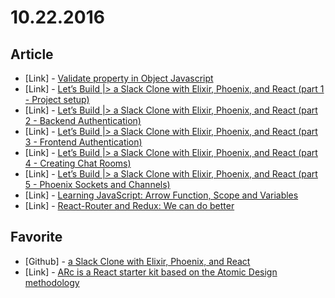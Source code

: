 # 10.22.2016

## Article

- \[Link\] - [Validate property in Object Javascript](https://medium.com/@iiSalgado/validate-property-in-object-javascript-84feef3defae#.lfffhr3e3)
- \[Link\] - [Let’s Build |> a Slack Clone with Elixir, Phoenix, and React (part 1 - Project setup)](https://medium.com/@benhansen/lets-build-a-slack-clone-with-elixir-phoenix-and-react-part-1-project-setup-3252ae780a1#.5asyy6x14)
- \[Link\] - [Let’s Build |> a Slack Clone with Elixir, Phoenix, and React (part 2 - Backend Authentication)](https://medium.com/@benhansen/lets-build-a-slack-clone-with-elixir-phoenix-and-react-part-2-backend-authentication-d0a40b474899#.7nvrz5t81)
- \[Link\] - [Let’s Build |> a Slack Clone with Elixir, Phoenix, and React (part 3 - Frontend Authentication)](https://medium.com/@benhansen/lets-build-a-slack-clone-with-elixir-phoenix-and-react-part-3-frontend-authentication-373e0a713e9e#.6xquz6hah)
- \[Link\] - [Let’s Build |> a Slack Clone with Elixir, Phoenix, and React (part 4 - Creating Chat Rooms)](https://medium.com/@benhansen/lets-build-a-slack-clone-with-elixir-phoenix-and-react-part-4-creating-chat-rooms-80dc74f4f704#.uljv13qyo)
- \[Link\] - [Let’s Build |> a Slack Clone with Elixir, Phoenix, and React (part 5 - Phoenix Sockets and Channels)](https://medium.com/@benhansen/lets-build-a-slack-clone-with-elixir-phoenix-and-react-part-5-phoenix-sockets-and-channels-897fec025683#.pfgtixckp)
- \[Link\] - [Learning JavaScript: Arrow Function, Scope and Variables](https://medium.com/@HenriquePC/learning-javascript-arrow-function-scope-and-variables-8e8df2865273#.blbtneyts)
- \[Link\] - [React-Router and Redux: We can do better](https://medium.com/@jwookies55/react-router-and-redux-we-can-do-better-80c7d9a06892#.v4f0icoqc)


## Favorite

- \[Github\] - [a Slack Clone with Elixir, Phoenix, and React](https://github.com/bnhansn/sling)
- \[Link\] - [ARc is a React starter kit based on the Atomic Design methodology](https://arc.js.org/)
